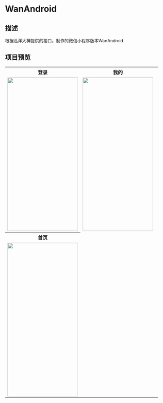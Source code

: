 # WanAndroid

## 描述
根据泓洋大神提供的接口，制作的微信小程序版本WanAndroid

## 项目预览
<table>
  <tr>
    <th>登录</th>
    <th>我的</th>
    <th>积分排行</th>
  </tr>
  <tr>
    <td>
      <div align="center">
        <img width="232" height="505.3" src="https://github.com/ASCII13/ProjectScreenshot/blob/master/login.png">
      </div>  
    </td>   
    <td>
      <div align="center">
        <img width="232" height="505.3" src="https://github.com/ASCII13/ProjectScreenshot/blob/master/mine.png">
      </div> 
    </td>
    <td>
      <div align="center">
        <img width="232" height="505.3" src="https://github.com/ASCII13/ProjectScreenshot/blob/master/score.png">
      </div>
    </td>
  </tr> 
  
  <tr>
    <th>首页</th>
  </tr>
  <tr>
    <td>
      <div align="center">
        <img width="232" height="505.3" src="https://github.com/ASCII13/ProjectScreenshot/blob/master/home.png">
      </div>
    </td>
  </tr>
</table>






